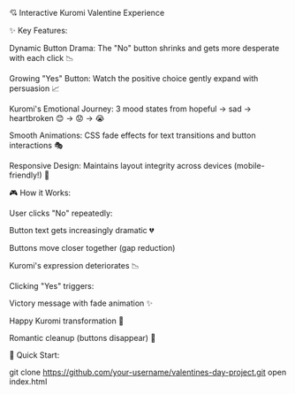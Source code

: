💘 Interactive Kuromi Valentine Experience


✨ Key Features:

Dynamic Button Drama: The "No" button shrinks and gets more desperate with each click 📉

Growing "Yes" Button: Watch the positive choice gently expand with persuasion 📈

Kuromi's Emotional Journey: 3 mood states from hopeful → sad → heartbroken 😊 → 😟 → 😭

Smooth Animations: CSS fade effects for text transitions and button interactions 🎭

Responsive Design: Maintains layout integrity across devices (mobile-friendly!) 📱

🎮 How it Works:

User clicks "No" repeatedly:

Button text gets increasingly dramatic 💔

Buttons move closer together (gap reduction)

Kuromi's expression deteriorates 📉

Clicking "Yes" triggers:

Victory message with fade animation ✨

Happy Kuromi transformation 🎀

Romantic cleanup (buttons disappear) 💖

🚀 Quick Start:

git clone https://github.com/your-username/valentines-day-project.git 
open index.html 
